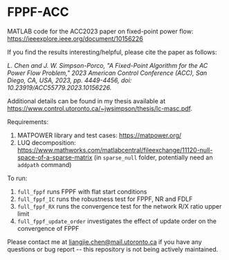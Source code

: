 # FPPF-ACC
MATLAB code for the ACC2023 paper on fixed-point power flow: https://ieeexplore.ieee.org/document/10156226

If you find the results interesting/helpful, please cite the paper as follows: 

*L. Chen and J. W. Simpson-Porco, "A Fixed-Point Algorithm for the AC Power Flow Problem," 2023 American Control Conference (ACC), San Diego, CA, USA, 2023, pp. 4449-4456, doi: 10.23919/ACC55779.2023.10156226.*

Additional details can be found in my thesis available at https://www.control.utoronto.ca/~jwsimpson/thesis/lc-masc.pdf.

Requirements: 
1. MATPOWER library and test cases: https://matpower.org/
2. LUQ decomposition: https://www.mathworks.com/matlabcentral/fileexchange/11120-null-space-of-a-sparse-matrix (in `sparse_null` folder, potentially need an `addpath` command)

To run: 
1. `full_fppf` runs FPPF with flat start conditions
2. `full_fppf_IC` runs the robustness test for FPPF, NR and FDLF
3. `full_fppf_RX` runs the convergence test for the network R/X ratio upper limit
4. `full_fppf_update_order` investigates the effect of update order on the convergence of FPPF

Please contact me at liangjie.chen@mail.utoronto.ca if you have any questions or bug report -- this repository is not being actively maintained. 
